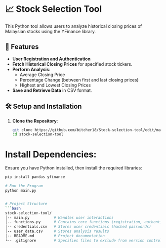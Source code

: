 # 📈 Stock Selection Tool

This Python tool allows users to analyze historical closing prices of Malaysian stocks using the YFinance library.

## 🚀 Features

- **User Registration and Authentication**
- **Fetch Historical Closing Prices** for specified stock tickers.
- **Perform Analysis**:
  - Average Closing Price
  - Percentage Change (between first and last closing prices)
  - Highest and Lowest Closing Prices
- **Save and Retrieve Data** in CSV format.

## 🛠️ Setup and Installation

1. **Clone the Repository**:

   ```bash
   git clone https://github.com/bitcher18/Stock-selection-tool/edit/main/README.md
   cd stock-selection-tool
# Install Dependencies:

Ensure you have Python installed, then install the required libraries:
   ```bash
pip install pandas yfinance

# Run the Program
python main.py


# Project Structure
   ```bash
stock-selection-tool/
│-- main.py           # Handles user interactions
│-- functions.py      # Contains core functions (registration, authentication, data fetching, analysis)
│-- credentials.csv   # Stores user credentials (hashed passwords)
│-- user_data.csv     # Stores analysis results
│-- README.md         # Project documentation
└-- .gitignore        # Specifies files to exclude from version control



